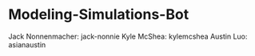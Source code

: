 # Modeling-Simulations-Bot
Jack Nonnenmacher: jack-nonnie
Kyle McShea: kylemcshea
Austin Luo: asianaustin
